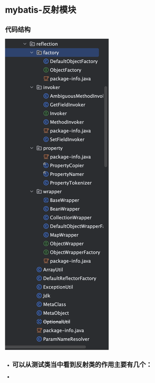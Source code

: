 

# mybatis-反射模块

## 代码结构

![image-20240415212919270](images/image-20240415212919270.png)

- 可以从测试类当中看到反射类的作用主要有几个：
  - 
- 
